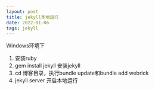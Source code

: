 ```yaml
---
layout: post
title: jekyll本地运行
date: 2022-01-06 
tags: jekyll    
---
```


Windows环境下

1. 安装ruby
2. gem install jekyll 安装jekyll
3. cd 博客目录，执行bundle update和bundle add webrick
4. jekyll server 开启本地运行